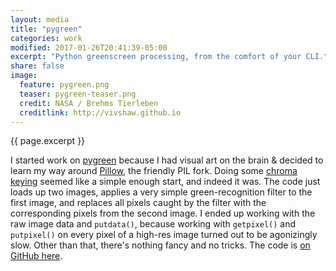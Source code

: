 ```yaml
---
layout: media
title: "pygreen"
categories: work
modified: 2017-01-26T20:41:39-05:00
excerpt: "Python greenscreen processing, from the comfort of your CLI."
share: false
image:
  feature: pygreen.png
  teaser: pygreen-teaser.png
  credit: NASA / Brehms Tierleben
  creditlink: http://vivshaw.github.io
---
```


{{ page.excerpt }}

I started work on [pygreen](https://github.com/vivshaw/pygreen) because I had visual art on the brain & decided to learn my way around [Pillow](https://python-pillow.org/), the friendly PIL fork. Doing some [chroma keying](https://en.wikipedia.org/wiki/Chroma_key) seemed like a simple enough start, and indeed it was. The code just loads up two images, applies a very simple green-recognition filter to the first image, and replaces all pixels caught by the filter with the corresponding pixels from the second image. I ended up working with the raw image data and `putdata()`, because working with `getpixel()` and `putpixel()` on every pixel of a high-res image turned out to be agonizingly slow. Other than that, there's nothing fancy and no tricks. The code is [on GitHub here](https://github.com/vivshaw/pygreen).